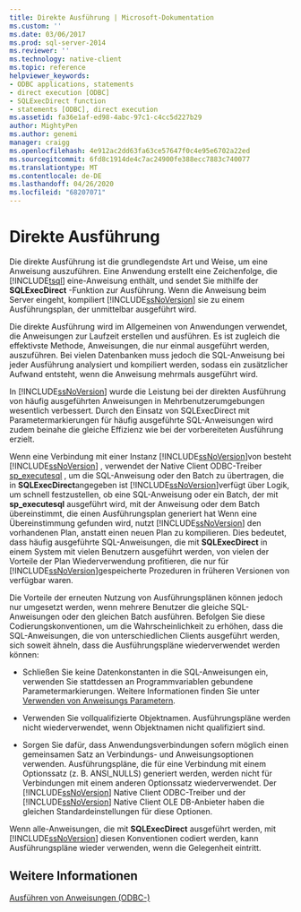 ```yaml
---
title: Direkte Ausführung | Microsoft-Dokumentation
ms.custom: ''
ms.date: 03/06/2017
ms.prod: sql-server-2014
ms.reviewer: ''
ms.technology: native-client
ms.topic: reference
helpviewer_keywords:
- ODBC applications, statements
- direct execution [ODBC]
- SQLExecDirect function
- statements [ODBC], direct execution
ms.assetid: fa36e1af-ed98-4abc-97c1-c4cc5d227b29
author: MightyPen
ms.author: genemi
manager: craigg
ms.openlocfilehash: 4e912ac2dd63fa63ce57647f0c4e95e6702a22ed
ms.sourcegitcommit: 6fd8c1914de4c7ac24900fe388ecc7883c740077
ms.translationtype: MT
ms.contentlocale: de-DE
ms.lasthandoff: 04/26/2020
ms.locfileid: "68207071"
---
```

# <a name="direct-execution"></a>Direkte Ausführung
  Die direkte Ausführung ist die grundlegendste Art und Weise, um eine Anweisung auszuführen. Eine Anwendung erstellt eine Zeichenfolge, die [!INCLUDE[tsql](../../../includes/tsql-md.md)] eine-Anweisung enthält, und sendet Sie mithilfe der **SQLExecDirect** -Funktion zur Ausführung. Wenn die Anweisung beim Server eingeht, kompiliert [!INCLUDE[ssNoVersion](../../../includes/ssnoversion-md.md)] sie zu einem Ausführungsplan, der unmittelbar ausgeführt wird.  
  
 Die direkte Ausführung wird im Allgemeinen von Anwendungen verwendet, die Anweisungen zur Laufzeit erstellen und ausführen. Es ist zugleich die effektivste Methode, Anweisungen, die nur einmal ausgeführt werden, auszuführen. Bei vielen Datenbanken muss jedoch die SQL-Anweisung bei jeder Ausführung analysiert und kompiliert werden, sodass ein zusätzlicher Aufwand entsteht, wenn die Anweisung mehrmals ausgeführt wird.  
  
 In [!INCLUDE[ssNoVersion](../../../includes/ssnoversion-md.md)] wurde die Leistung bei der direkten Ausführung von häufig ausgeführten Anweisungen in Mehrbenutzerumgebungen wesentlich verbessert. Durch den Einsatz von SQLExecDirect mit Parametermarkierungen für häufig ausgeführte SQL-Anweisungen wird zudem beinahe die gleiche Effizienz wie bei der vorbereiteten Ausführung erzielt.  
  
 Wenn eine Verbindung mit einer Instanz [!INCLUDE[ssNoVersion](../../../includes/ssnoversion-md.md)]von besteht [!INCLUDE[ssNoVersion](../../../includes/ssnoversion-md.md)] , verwendet der Native Client ODBC-Treiber [sp_executesql](/sql/relational-databases/system-stored-procedures/sp-executesql-transact-sql) , um die SQL-Anweisung oder den Batch zu übertragen, die in **SQLExecDirect**angegeben ist [!INCLUDE[ssNoVersion](../../../includes/ssnoversion-md.md)]verfügt über Logik, um schnell festzustellen, ob eine SQL-Anweisung oder ein Batch, der mit **sp_executesql** ausgeführt wird, mit der Anweisung oder dem Batch übereinstimmt, die einen Ausführungsplan generiert hat Wenn eine Übereinstimmung gefunden wird, nutzt [!INCLUDE[ssNoVersion](../../../includes/ssnoversion-md.md)] den vorhandenen Plan, anstatt einen neuen Plan zu kompilieren. Dies bedeutet, dass häufig ausgeführte SQL-Anweisungen, die mit **SQLExecDirect** in einem System mit vielen Benutzern ausgeführt werden, von vielen der Vorteile der Plan Wiederverwendung profitieren, die nur für [!INCLUDE[ssNoVersion](../../../includes/ssnoversion-md.md)]gespeicherte Prozeduren in früheren Versionen von verfügbar waren.  
  
 Die Vorteile der erneuten Nutzung von Ausführungsplänen können jedoch nur umgesetzt werden, wenn mehrere Benutzer die gleiche SQL-Anweisungen oder den gleichen Batch ausführen. Befolgen Sie diese Codierungskonventionen, um die Wahrscheinlichkeit zu erhöhen, dass die SQL-Anweisungen, die von unterschiedlichen Clients ausgeführt werden, sich soweit ähneln, dass die Ausführungspläne wiederverwendet werden können:  
  
-   Schließen Sie keine Datenkonstanten in die SQL-Anweisungen ein, verwenden Sie stattdessen an Programmvariablen gebundene Parametermarkierungen. Weitere Informationen finden Sie unter [Verwenden von Anweisungs Parametern](../using-statement-parameters.md).  
  
-   Verwenden Sie vollqualifizierte Objektnamen. Ausführungspläne werden nicht wiederverwendet, wenn Objektnamen nicht qualifiziert sind.  
  
-   Sorgen Sie dafür, dass Anwendungsverbindungen sofern möglich einen gemeinsamen Satz an Verbindungs- und Anweisungsoptionen verwenden. Ausführungspläne, die für eine Verbindung mit einem Optionssatz (z. B. ANSI_NULLS) generiert werden, werden nicht für Verbindungen mit einem anderen Optionssatz wiederverwendet. Der [!INCLUDE[ssNoVersion](../../../includes/ssnoversion-md.md)] Native Client ODBC-Treiber und der [!INCLUDE[ssNoVersion](../../../includes/ssnoversion-md.md)] Native Client OLE DB-Anbieter haben die gleichen Standardeinstellungen für diese Optionen.  
  
 Wenn alle-Anweisungen, die mit **SQLExecDirect** ausgeführt werden, mit [!INCLUDE[ssNoVersion](../../../includes/ssnoversion-md.md)] diesen Konventionen codiert werden, kann Ausführungspläne wieder verwenden, wenn die Gelegenheit eintritt.  
  
## <a name="see-also"></a>Weitere Informationen  
 [Ausführen von Anweisungen &#40;ODBC-&#41;](executing-statements-odbc.md)  
  
  
